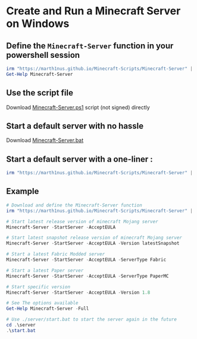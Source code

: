 # Create and Run a Minecraft Server on Windows

## Define the `Minecraft-Server` function in your powershell session

```Powershell
irm "https://marth1nus.github.io/Minecraft-Scripts/Minecraft-Server" | iex
Get-Help Minecraft-Server
```

## Use the script file

Download [Minecraft-Server.ps1](https://marth1nus.github.io/Minecraft-Scripts/Minecraft-Server.ps1) script (not signed) directly

## Start a default server with no hassle

Download [Minecraft-Server.bat](https://marth1nus.github.io/Minecraft-Scripts/Minecraft-Server.bat)

## Start a default server with a one-liner :

```Powershell
irm "https://marth1nus.github.io/Minecraft-Scripts/Minecraft-Server" | iex ; Minecraft-Server -StartServer -AcceptEULA
```

## Example

```PowerShell
# Download and define the Minecraft-Server function
irm "https://marth1nus.github.io/Minecraft-Scripts/Minecraft-Server" | iex

# Start latest release version of minecraft Mojang server
Minecraft-Server -StartServer -AcceptEULA

# Start latest snapshot release version of minecraft Mojang server
Minecraft-Server -StartServer -AcceptEULA -Version latestSnapshot

# Start a latest Fabric Modded server
Minecraft-Server -StartServer -AcceptEULA -ServerType Fabric

# Start a latest Paper server
Minecraft-Server -StartServer -AcceptEULA -ServerType PaperMC

# Start specific version
Minecraft-Server -StartServer -AcceptEULA -Version 1.8

# See The options available
Get-Help Minecraft-Server -Full

# Use ./server/start.bat to start the server again in the future
cd .\server
.\start.bat
```
